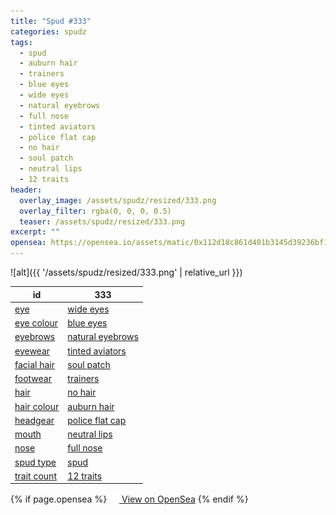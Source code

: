 ```yaml
---
title: "Spud #333"
categories: spudz
tags:
  - spud
  - auburn hair
  - trainers
  - blue eyes
  - wide eyes
  - natural eyebrows
  - full nose
  - tinted aviators
  - police flat cap
  - no hair
  - soul patch
  - neutral lips
  - 12 traits
header:
  overlay_image: /assets/spudz/resized/333.png
  overlay_filter: rgba(0, 0, 0, 0.5)
  teaser: /assets/spudz/resized/333.png
excerpt: ""
opensea: https://opensea.io/assets/matic/0x112d18c861d401b3145d39236bf149f01e18beed/333
---
```

![alt]({{ '/assets/spudz/resized/333.png' | relative_url }})

| id | 333 |
|-|-|
| <a href="/traits/eye/#trait-type">eye</a> | <a href="/traits/eye/wide-eyes/1/#trait">wide eyes</a> |
| <a href="/traits/eye-colour/#trait-type">eye colour</a> | <a href="/traits/eye-colour/blue-eyes/1/#trait">blue eyes</a> |
| <a href="/traits/eyebrows/#trait-type">eyebrows</a> | <a href="/traits/eyebrows/natural-eyebrows/1/#trait">natural eyebrows</a> |
| <a href="/traits/eyewear/#trait-type">eyewear</a> | <a href="/traits/eyewear/tinted-aviators/1/#trait">tinted aviators</a> |
| <a href="/traits/facial-hair/#trait-type">facial hair</a> | <a href="/traits/facial-hair/soul-patch/1/#trait">soul patch</a> |
| <a href="/traits/footwear/#trait-type">footwear</a> | <a href="/traits/footwear/trainers/1/#trait">trainers</a> |
| <a href="/traits/hair/#trait-type">hair</a> | <a href="/traits/hair/no-hair/1/#trait">no hair</a> |
| <a href="/traits/hair-colour/#trait-type">hair colour</a> | <a href="/traits/hair-colour/auburn-hair/1/#trait">auburn hair</a> |
| <a href="/traits/headgear/#trait-type">headgear</a> | <a href="/traits/headgear/police-flat-cap/1/#trait">police flat cap</a> |
| <a href="/traits/mouth/#trait-type">mouth</a> | <a href="/traits/mouth/neutral-lips/1/#trait">neutral lips</a> |
| <a href="/traits/nose/#trait-type">nose</a> | <a href="/traits/nose/full-nose/1/#trait">full nose</a> |
| <a href="/traits/spud-type/#trait-type">spud type</a> | <a href="/traits/spud-type/spud/1/#trait">spud</a> |
| <a href="/traits/trait-count/#trait-type">trait count</a> | <a href="/traits/trait-count/12-traits/1/#trait">12 traits</a> |

{% if page.opensea %}
<a href="{{page.opensea}}" class="btn btn--info" onclick="window.open(this.href, '_blank'); return false;"><img src="/assets/images/opensea.svg" width="16px"><span>  View on OpenSea</span></a>
{% endif %}
